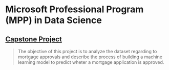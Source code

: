 # Microsoft Professional Program (MPP) in Data Science
## [Capstone Project](https://github.com/tsunghanwu/MPP-Capstone/blob/master/ML.ipynb)

>The objective of this project is to analyze the dataset regarding to mortgage approvals and describe the process of building a machine learning model to predict wheter a mortgage application is approved.
